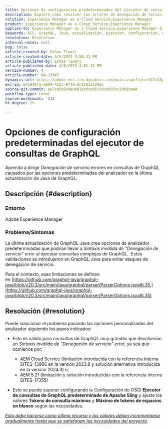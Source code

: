 ```yaml
---
title: Opciones de configuración predeterminadas del ejecutor de consultas de GraphQL
description: Explore cómo resolver los errores de denegación de servicio en las consultas de GraphQL causados por las opciones predeterminadas del analizador.
solution: Experience Manager as a Cloud Service,Experience Manager
product: Experience Manager as a Cloud Service,Experience Manager
applies-to: Experience Manager as a Cloud Service,Experience Manager 6.5
keywords: KCS, GraphQL, Java, actualización, ejecutor, configuración, denegación de servicio, configuración OSGI, consulta GraphQL predeterminada de Apache Sling, tokens de consulta máximos, tokens de espacios blancos máximos
resolution: Resolution
internal-notes: null
bug: false
article-created-by: Eshaa Tiwari
article-created-date: 4/5/2024 4:50:41 PM
article-published-by: Eshaa Tiwari
article-published-date: 4/5/2024 4:51:12 PM
version-number: 4
article-number: KA-23945
dynamics-url: https://adobe-ent.crm.dynamics.com/main.aspx?forceUCI=1&pagetype=entityrecord&etn=knowledgearticle&id=8a2bd99c-6cf3-ee11-904b-6045bd026dc7
exl-id: e41948fa-a069-45b3-9f4d-dc1281a520ec
source-git-commit: ee7ca5e9c4a04d1ebdca95c38c9885ec10b8da44
workflow-type: tm+mt
source-wordcount: '242'
ht-degree: 2%

---
```


# Opciones de configuración predeterminadas del ejecutor de consultas de GraphQL


Aprenda a dirigir *Denegación de servicio* errores en consultas de GraphQL causados por las opciones predeterminadas del analizador en la última actualización de Java de GraphQL.

## Descripción {#description}


### Entorno

Adobe Experience Manager

### Problema/Síntomas

La última actualización de GraphQL-Java crea opciones de analizador predeterminadas que podrían llevar a *Sintaxis inválida de &quot;Denegación de servicio&quot;* error al ejecutar consultas complejas de GraphQL.  Estas validaciones se introdujeron en GraphQL-Java para evitar ataques de denegación de servicio.

Para el contexto, esas limitaciones se definen en [https://github.com/graphql-java/graphql-java/blob/v20.3/src/main/java/graphql/parser/ParserOptions.java#L35.](https://github.com/graphql-java/graphql-java/blob/v20.3/src/main/java/graphql/parser/ParserOptions.java#L35)


## Resolución {#resolution}


Puede solucionar el problema pasando las opciones personalizadas del analizador siguiendo los pasos indicados:

- Esto es válido para consultas de GraphQL muy grandes que devolverían un *Sintaxis inválida de &quot;Denegación de servicio&quot;* error, ya sea que comience por:



   - AEM Cloud Service (limitación introducida con la referencia interna SITES-13906 en la versión 2023.8 y solución alternativa introducida en la versión 2024.3) o;
   - AEM.5.21 (limitación y solución introducidas con la referencia interna SITES-17355)


- Esto se puede superar configurando la Configuración de OSGI <b>Ejecutor de consultas de GraphQL predeterminado de Apache Sling</b> y ajuste los valores <b>Tokens de consulta máximos</b> y <b>Máximo de tokens de espacios en blanco</b> según las necesidades.


*<u>Esto debe hacerse como último recurso y los valores deben incrementarse gradualmente hasta que se satisfagan las necesidades del proyecto</u>*.
